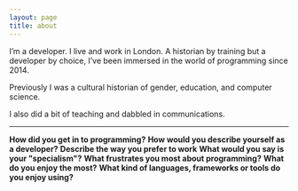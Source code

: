 ```yaml
---
layout: page
title: about
---
```


I’m a developer. I live and work in London. A historian by training but a developer by choice, I’ve been immersed in the world of programming since 2014.

Previously I was a cultural historian of gender, education, and computer science.

I also did a bit of teaching and dabbled in communications.

____________________________________________________________

**How did you get in to programming?**
**How would you describe yourself as a developer?**
**Describe the way you prefer to work**
**What would you say is your "specialism"?**
**What frustrates you most about programming?**
**What do you enjoy the most?**
**What kind of languages, frameworks or tools do you enjoy using?**